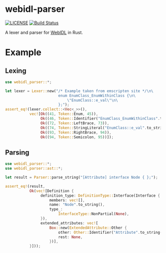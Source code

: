 # webidl-parser

[![LICENSE](https://img.shields.io/badge/license-MIT-blue.svg)](LICENSE)
[![Build Status](https://travis-ci.org/sgodwincs/webidl-parser.svg?branch=master)](https://travis-ci.org/sgodwincs/webidl-parser)

A lexer and parser for [WebIDL](https://heycam.github.io/webidl/) in Rust.

# Example

## Lexing

```rust
use webidl_parser::*;

let lexer = Lexer::new("/* Example taken from emscripten site */\n\
                        enum EnumClass_EnumWithinClass {\n\
                            \"EnumClass::e_val\"\n\
                        };");
assert_eq!(lexer.collect::<Vec<_>>(),
           vec![Ok((41, Token::Enum, 45)),
                Ok((46, Token::Identifier("EnumClass_EnumWithinClass".to_string()), 71)),
                Ok((72, Token::LeftBrace, 73)),
                Ok((74, Token::StringLiteral("EnumClass::e_val".to_string()), 92)),
                Ok((93, Token::RightBrace, 94)),
                Ok((94, Token::Semicolon, 95))]);
```

## Parsing

```rust
use webidl_parser::*;
use webidl_parser::ast::*;

let result = Parser::parse_string("[Attribute] interface Node { };");

assert_eq!(result,
           Ok(vec![Definition {
                definition_type: DefinitionType::Interface(Interface {
                    members: vec![],
                    name: "Node".to_string(),
                    type_:
                        InterfaceType::NonPartial(None),
                }),
                extended_attributes: vec![
                    Box::new(ExtendedAttribute::Other {
                        other: Other::Identifier("Attribute".to_string()),
                        rest: None,
                    })],
           }]));
```
